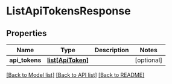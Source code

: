 # ListApiTokensResponse

## Properties
Name | Type | Description | Notes
------------ | ------------- | ------------- | -------------
**api_tokens** | [**list[ApiToken]**](ApiToken.md) |  | [optional] 

[[Back to Model list]](../README.md#documentation-for-models) [[Back to API list]](../README.md#documentation-for-api-endpoints) [[Back to README]](../README.md)


